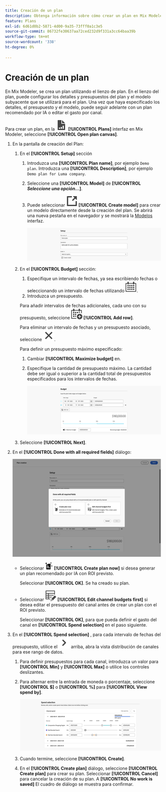 ```yaml
---
title: Creación de un plan
description: Obtenga información sobre cómo crear un plan en Mix Modeler.
feature: Plans
exl-id: 6d61d0b2-5871-4d00-9a35-73fff0a1c3e5
source-git-commit: 86732fe30637aa72ced232d9f331a3cc64baa39b
workflow-type: tm+mt
source-wordcount: '338'
ht-degree: 0%

---
```



# Creación de un plan

En Mix Modeler, se crea un plan utilizando el lienzo de plan. En el lienzo del plan, puede configurar los detalles y presupuestos del plan y el modelo subyacente que se utilizará para el plan. Una vez que haya especificado los detalles, el presupuesto y el modelo, puede seguir adelante con un plan recomendado por IA o editar el gasto por canal.

Para crear un plan, en la ![PLan](../assets/icons/FileChart.svg) **[!UICONTROL Plans]** interfaz en Mix Modeler, seleccione **[!UICONTROL Open plan canvas]**.

1. En la pantalla de creación del Plan:

   1. En el **[!UICONTROL Setup]** sección

      1. Introduzca una **[!UICONTROL Plan name]**, por ejemplo `Demo plan`. Introduzca una **[!UICONTROL Description]**, por ejemplo `Demo plan for Luma company`.
      1. Seleccione una **[!UICONTROL Model]** de **[!UICONTROL _Seleccione una opción.._.]**.
      1. Puede seleccionar ![LinkOut](../assets/icons/LinkOut.svg) **[!UICONTROL Create model]** para crear un modelo directamente desde la creación del plan. Se abrirá una nueva pestaña en el navegador y se mostrará la [Modelos](../models/overview.md) interfaz.

         ![Configuración del plan](../assets/plan-setup.png)

   1. En el **[!UICONTROL Budget]** sección:

      1. Especifique un intervalo de fechas, ya sea escribiendo fechas o seleccionando un intervalo de fechas utilizando ![Calendario](../assets/icons/Calendar.svg).
      1. Introduzca un presupuesto.

      Para añadir intervalos de fechas adicionales, cada uno con su presupuesto, seleccione ![CalendarAdd](../assets/icons/CalendarAdd.svg) **[!UICONTROL Add row]**.

      Para eliminar un intervalo de fechas y un presupuesto asociado, seleccione ![Cerrar](../assets/icons/Close.svg).

      Para definir un presupuesto máximo especificado:

      1. Cambiar **[!UICONTROL Maximize budget]** en.
      1. Especifique la cantidad de presupuesto máximo. La cantidad debe ser igual o superior a la cantidad total de presupuestos especificados para los intervalos de fechas.

         ![Presupuesto del plan](../assets/plan-budget.png)

   1. Seleccione **[!UICONTROL Next]**.

1. En el **[!UICONTROL Done with all required fields]** diálogo:

   ![Plan finalizado](../assets/plan-done-required-fields.png)

   * Seleccionar <img src="../assets/icons/NewPlan.svg" width="25" /> **[!UICONTROL Create plan now]** si desea generar un plan recomendado por IA con ROI previsto.

     Seleccionar **[!UICONTROL OK]**. Se ha creado su plan.


   * Seleccionar ![TableEdit](../assets/icons/TableEdit.svg) **[!UICONTROL Edit channel budgets first]** si desea editar el presupuesto del canal antes de crear un plan con el ROI previsto.

     Seleccionar **[!UICONTROL OK]**, para que pueda definir el gasto del canal en **[!UICONTROL Spend selection]** en el paso siguiente.



1. En el **[!UICONTROL Spend selection]** , para cada intervalo de fechas del presupuesto, utilice el ![cheurón](../assets/icons/ChevronRight.svg) arriba, abra la vista distribución de canales para ese rango de datos.

   1. Para definir presupuestos para cada canal, introduzca un valor para **[!UICONTROL Min]** y **[!UICONTROL Max]** o utilice los controles deslizantes.

   1. Para alternar entre la entrada de moneda o porcentaje, seleccione **[!UICONTROL $]** o **[!UICONTROL %]** para **[!UICONTROL View spend by]**.

      ![Selección de gasto](../assets/plan-spend-selection.png)

   1. Cuando termine, seleccione **[!UICONTROL Create]**.

   1. En el **[!UICONTROL Create plan]** diálogo, seleccione **[!UICONTROL Create plan]** para crear su plan. Seleccionar **[!UICONTROL Cancel]** para cancelar la creación de su plan. A **[!UICONTROL No work is saved]** El cuadro de diálogo se muestra para confirmar.
